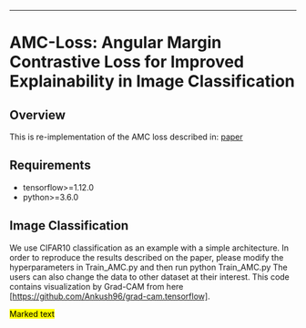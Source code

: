 _______
# AMC-Loss: Angular Margin Contrastive Loss for Improved Explainability in Image Classification

## Overview
This is re-implementation of the AMC loss described in: [paper](https://arxiv.org/pdf/2004.09805.pdf)

## Requirements
* tensorflow>=1.12.0
* python>=3.6.0

## Image Classification
We use CIFAR10 classification as an example with a simple architecture. In order to reproduce the results described on the paper, please modify the hyperparameters in Train_AMC.py and then run python Train_AMC.py The users can also change the data to other dataset at their interest. This code contains visualization by Grad-CAM from here [https://github.com/Ankush96/grad-cam.tensorflow]. 

<mark>Marked text</mark>
